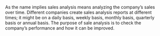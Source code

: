 As the name implies sales analysis means analyzing the company’s sales over time. Different companies create sales analysis reports at different times; it might be on a daily basis, weekly basis, monthly basis, quarterly basis or annual basis. The purpose of sale analysis is to check the company’s performance and how it can be improved.

